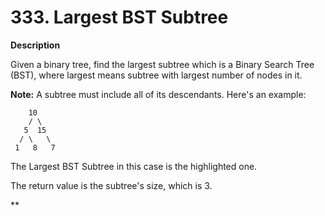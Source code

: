 # 333. Largest BST Subtree

**Description**

Given a binary tree, find the largest subtree which is a Binary Search Tree (BST), where largest means subtree with largest number of nodes in it.

**Note:**
A subtree must include all of its descendants.
Here's an example:

```
    10
    / \
   5  15
  / \   \ 
 1   8   7

```

The Largest BST Subtree in this case is the highlighted one. 

The return value is the subtree's size, which is 3.

**